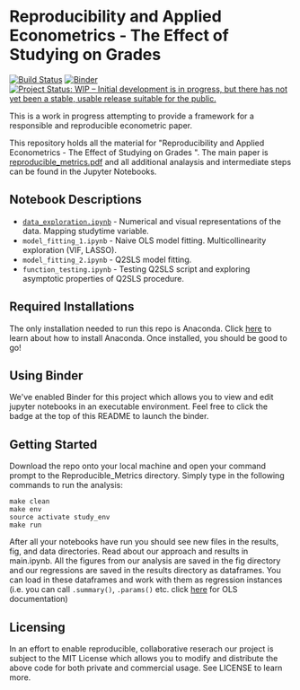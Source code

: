 # Reproducibility and Applied Econometrics - The Effect of Studying on Grades

[![Build Status](https://travis-ci.org/nadavtadelis/Reproducible_Metrics.svg?branch=master)](https://travis-ci.org/nadavtadelis/Reproducible_Metrics) [![Binder](https://mybinder.org/badge.svg)](https://mybinder.org/v2/gh/nadavtadelis/Reproducible_Metrics/master) [![Project Status: WIP – Initial development is in progress, but there has not yet been a stable, usable release suitable for the public.](http://www.repostatus.org/badges/latest/wip.svg)](http://www.repostatus.org/#wip)

This is a work in progress attempting to provide a framework for a responsible and reproducible econometric paper.

This repository holds all the material for "Reproducibility and Applied Econometrics - The Effect of Studying on Grades
". The main paper is [reproducible_metrics.pdf](https://github.com/nadavtadelis/Reproducible_Metrics/blob/master/reproducible_metrics.pdf) and all additional analaysis and intermediate steps can be found in the Jupyter Notebooks.

## Notebook Descriptions

* [`data_exploration.ipynb`](https://github.com/nadavtadelis/Reproducible_Metrics/blob/master/data_exploration.ipynb) - Numerical and visual representations of the data. Mapping studytime variable.
* `model_fitting_1.ipynb` - Naive OLS model fitting. Multicollinearity exploration (VIF, LASSO).
* `model_fitting_2.ipynb` - Q2SLS model fitting.
* `function_testing.ipynb` - Testing Q2SLS script and exploring asymptotic properties of Q2SLS procedure.

## Required Installations

The only installation needed to run this repo is Anaconda. Click [here](https://conda.io/docs/user-guide/install/index.html#regular-installation) to learn about how to install Anaconda. Once installed, you should be good to go!

## Using Binder

We've enabled Binder for this project which allows you to view and edit jupyter notebooks in an executable environment. Feel free to click the badge at the top of this README to launch the binder.

## Getting Started

Download the repo onto your local machine and open your command prompt to the Reproducible_Metrics directory. Simply type in the following commands to run the analysis:

```
make clean
make env
source activate study_env
make run
```

After all your notebooks have run you should see new files in the results, fig, and data directories. Read about our approach and results in main.ipynb. All the figures from our analysis are saved in the fig directory and our regressions are saved in the results directory as dataframes. You can load in these dataframes and work with them as regression instances (i.e. you can call `.summary()`, `.params()` etc. click [here](http://www.statsmodels.org/dev/generated/statsmodels.regression.linear_model.OLS.html) for OLS documentation)

## Licensing

In an effort to enable reproducible, collaborative reserach our project is subject to the MIT License which allows you to modify and distribute the above code for both private and commercial usage. See LICENSE to learn more.